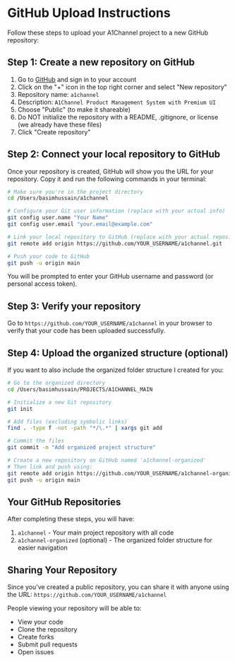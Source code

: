 # GitHub Upload Instructions

Follow these steps to upload your A1Channel project to a new GitHub repository:

## Step 1: Create a new repository on GitHub

1. Go to [GitHub](https://github.com/) and sign in to your account
2. Click on the "+" icon in the top right corner and select "New repository"
3. Repository name: `a1channel`
4. Description: `A1Channel Product Management System with Premium UI`
5. Choose "Public" (to make it shareable)
6. Do NOT initialize the repository with a README, .gitignore, or license (we already have these files)
7. Click "Create repository"

## Step 2: Connect your local repository to GitHub

Once your repository is created, GitHub will show you the URL for your repository. Copy it and run the following commands in your terminal:

```bash
# Make sure you're in the project directory
cd /Users/basimhussain/a1channel

# Configure your Git user information (replace with your actual info)
git config user.name "Your Name"
git config user.email "your.email@example.com"

# Link your local repository to GitHub (replace with your actual repository URL)
git remote add origin https://github.com/YOUR_USERNAME/a1channel.git

# Push your code to GitHub
git push -u origin main
```

You will be prompted to enter your GitHub username and password (or personal access token).

## Step 3: Verify your repository

Go to `https://github.com/YOUR_USERNAME/a1channel` in your browser to verify that your code has been uploaded successfully.

## Step 4: Upload the organized structure (optional)

If you want to also include the organized folder structure I created for you:

```bash
# Go to the organized directory
cd /Users/basimhussain/PROJECTS/A1CHANNEL_MAIN

# Initialize a new Git repository
git init

# Add files (excluding symbolic links)
find . -type f -not -path "*/\.*" | xargs git add

# Commit the files
git commit -m "Add organized project structure"

# Create a new repository on GitHub named 'a1channel-organized'
# Then link and push using:
git remote add origin https://github.com/YOUR_USERNAME/a1channel-organized.git
git push -u origin main
```

## Your GitHub Repositories

After completing these steps, you will have:

1. `a1channel` - Your main project repository with all code
2. `a1channel-organized` (optional) - The organized folder structure for easier navigation

## Sharing Your Repository

Since you've created a public repository, you can share it with anyone using the URL:
`https://github.com/YOUR_USERNAME/a1channel`

People viewing your repository will be able to:

- View your code
- Clone the repository
- Create forks
- Submit pull requests
- Open issues
